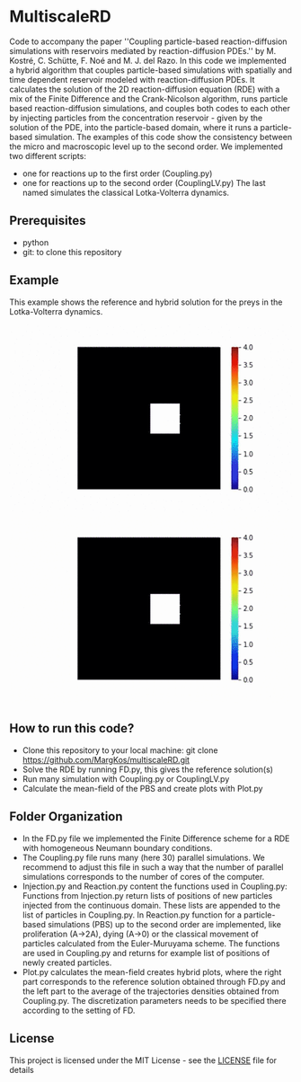 # MultiscaleRD
Code to accompany the paper ''Coupling particle-based reaction-diffusion 
simulations with reservoirs mediated by reaction-diffusion PDEs.'' 
by M. Kostré, C. Schütte, F. Noé and M. J. del Razo.
In this code we implemented a hybrid algorithm that couples particle-based simulations with spatially and time dependent reservoir modeled with reaction-diffusion PDEs.
It calculates the solution of the 2D reaction-diffusion equation (RDE) with a mix of the Finite Difference and the Crank-Nicolson algorithm, runs particle based reaction-diffusion simulations, and couples both codes to each other by injecting particles
from the concentration reservoir - given by the solution of the PDE, into the particle-based domain, where it runs a particle-based simulation. The examples of this code show the consistency between the micro and macroscopic level 
up to the second order. 
We implemented two different scripts:
* one for reactions up to the first order (Coupling.py)
* one for reactions up to the second order (CouplingLV.py)
The last named simulates the classical Lotka-Volterra dynamics. 

## Prerequisites

* python
* git: to clone this repository 

## Example

This example shows the reference and hybrid solution for the preys in the Lotka-Volterra dynamics.

![Watch the video](Videos/PreyReferenceVideo.gif)
![Watch the video](Videos/PreyHybridVideo.gif)


## How to run this code?

* Clone this repository to your local machine: git clone https://github.com/MargKos/multiscaleRD.git
* Solve the RDE by running FD.py, this gives the reference solution(s)
* Run many simulation with Coupling.py or CouplingLV.py
* Calculate the mean-field of the PBS and create plots with Plot.py


## Folder Organization

* In the FD.py file we implemented the Finite Difference scheme for a RDE with homogeneous Neumann boundary conditions. 
* The Coupling.py file runs many (here 30) parallel simulations. We recommend to adjust this file in such a way that the number
of parallel simulations corresponds to the number of cores of the computer. 
* Injection.py and Reaction.py content the functions used in Coupling.py: Functions from Injection.py return lists of positions of new particles injected from the 
continuous domain. These lists are appended to the list of particles in Coupling.py. In Reaction.py function for a  particle-based simulations (PBS) up to the second order are implemented, like proliferation (A->2A), dying (A->0) or the 
classical movement of particles calculated from the Euler-Muruyama scheme. The functions are used in Coupling.py and returns for example list of positions of newly created particles.
* Plot.py calculates the mean-field creates hybrid plots, where the right part corresponds to the reference solution obtained through
FD.py and the left part to the average of the trajectories densities obtained from Coupling.py. The discretization parameters needs to be specified there according to the setting of FD.



## License

This project is licensed under the MIT License - see the [LICENSE](LICENSE) file for details
